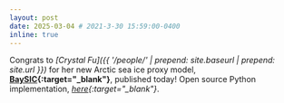 ```yaml
---
layout: post
date: 2025-03-04 # 2021-3-30 15:59:00-0400
inline: true
---
```


Congrats to <i>[Crystal Fu]({{ '/people/' | prepend: site.baseurl | prepend: site.url }})</i> for her new Arctic sea ice proxy model,
<b>[BaySIC](https://agupubs.onlinelibrary.wiley.com/doi/10.1029/2024PA005048){:target="\_blank"}</b>, published today!  Open source Python implementation, <i>[here](https://github.com/CrystalCYFu/PyBaySIC/){:target="\_blank"}</i>.
